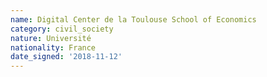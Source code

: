 ```yaml
---
name: Digital Center de la Toulouse School of Economics 
category: civil_society
nature: Université
nationality: France
date_signed: '2018-11-12'
---
```

    